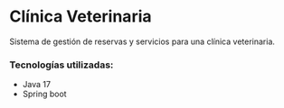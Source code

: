 # Clínica Veterinaria
Sistema de gestión de reservas y servicios para una clínica veterinaria.

### Tecnologías utilizadas:
 * Java 17
 * Spring boot
